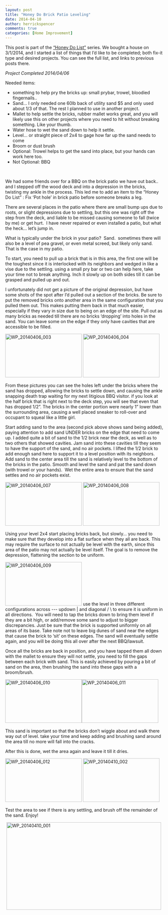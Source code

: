 ```yaml
---
layout: post
title: "Honey Do Brick Patio Leveling"
date: 2014-04-10
author: herrickspencer
comments: true
categories: [Home Improvement]
---
```

<p>This post is part of the <a href="http://herrickspencer.wordpress.com/honey-do-list/">“Honey Do List”</a> series. We bought a house on 3/1/2014, and I started a list of things that I’d like to be completed; both fix-it type and desired projects. You can see the full list, and links to previous posts there.</p>  <p><em>Project Completed 2014/04/06</em></p>  <p>Needed items:</p>  <ul>   <li>something to help pry the bricks up: small prybar, trowel, bloodied fingernails.. </li>    <li>Sand… I only needed one 60lb back of utility sand $5 and only used about 1/3 of that. The rest I planned to use in another project. </li>    <li>Mallet to help settle the bricks, rubber mallet works great, and you will likely use this on other projects where you need to hit without breaking something. Like your thumb. </li>    <li>Water hose to wet the sand down to help it settle. </li>    <li>Level… or straight piece of 2x4 to gage how far up the sand needs to come </li>    <li>Broom or dust brush</li>    <li>Optional: Trowel helps to get the sand into place, but your hands can work here too. </li>    <li>Not Optional: BBQ </li> </ul>  <p>&#160;</p>  <p>We had some friends over for a BBQ on the brick patio we have out back.. and I stepped off the wood deck and into a depression in the bricks, twisting my ankle in the process. This led me to add an item to the “Honey Do List” : Fix ‘Pot hole’ in brick patio before someone breaks a leg.</p>  <p>There are several places in the patio where there are small bump ups due to roots, or slight depressions due to settling, but this one was right off the step from the deck, and liable to be missed causing someone to fall (twice by me) or get hurt.&#160; I have never repaired or even installed a patio, but what the heck… let’s jump in.</p>  <p>What is typically under the brick in your patio?&#160; Sand.&#160; sometimes there will also be a level of pea gravel, or even metal screed, but likely only sand. That is the case in my patio. </p>  <p>To start, you need to pull up a brick that is in this area, the first one will be the toughest since it is interlocked with its neighbors and wedged in like a vise due to the settling. using a small pry bar or two can help here, take your time not to break anything. Inch it slowly up on both sides till it can be grasped and pulled up and out.</p>  <p>I unfortunately did not get a picture of the original depression, but have some shots of the spot after I’d pulled out a section of the bricks. Be sure to put the removed bricks onto another area in the same configuration that you pulled them out. This makes putting them back in that much easier, especially if they vary in size due to being on an edge of the site. Pull out as many bricks as needed till there are no bricks ‘dropping’ into holes in the sand. You can leave some on the edge if they only have cavities that are accessible to be filled.</p>  <p><a href="/{{ site.postMedia }}/2014/04/wp_20140406_003.jpg"><img title="WP_20140406_003" style="display:inline;border-width:0;" border="0" alt="WP_20140406_003" src="/{{ site.postMedia }}/2014/04/wp_20140406_003_thumb.jpg" width="244" height="139" /></a> <a href="/{{ site.postMedia }}/2014/04/wp_20140406_004.jpg"><img title="WP_20140406_004" style="display:inline;border-width:0;" border="0" alt="WP_20140406_004" src="/{{ site.postMedia }}/2014/04/wp_20140406_004_thumb.jpg" width="244" height="139" /></a> </p>  <p>From these pictures you can see the holes left under the bricks where the sand has dropped, allowing the bricks to settle down, and causing the ankle snapping death trap waiting for my next litigious BBQ visitor. if you look at the half brick that is right next to the deck step, you will see that even that has dropped 1/2”. The bricks in the center portion were nearly 1” lower than the surrounding area, causing a well placed sneaker to roll-over and occupant to squeal like a little girl.</p>  <p>Start adding sand to the area (second pick above shows sand being added), paying attention to add sand UNDER bricks on the edge that need to come up. I added quite a bit of sand to the 1/2 brick near the deck, as well as to two others that showed cavities. Jam sand into these cavities till they seem to have the support of the sand, and no air pockets. I lifted the 1/2 brick to add enough sand here to support it to a level position with its neighbors. Add sand to the center area till the sand is relatively level to the bottom of the bricks in the patio. Smooth and level the sand and pat the sand down (with trowel or your hands).&#160; Wet the entire area to ensure that the sand settles and no air pockets exist.</p>  <p><a href="/{{ site.postMedia }}/2014/04/wp_20140406_007.jpg"><img title="WP_20140406_007" style="display:inline;border-width:0;" border="0" alt="WP_20140406_007" src="/{{ site.postMedia }}/2014/04/wp_20140406_007_thumb.jpg" width="244" height="139" /></a> <a href="/{{ site.postMedia }}/2014/04/wp_20140406_008.jpg"><img title="WP_20140406_008" style="display:inline;border-width:0;" border="0" alt="WP_20140406_008" src="/{{ site.postMedia }}/2014/04/wp_20140406_008_thumb.jpg" width="244" height="139" /></a></p>  <p>Using your level 2x4 start placing bricks back, but slowly… you need to make sure that they develop into a flat surface when they all are back. This may require the surface to not actually be level with the earth, since this area of the patio may not actually be level itself. The goal is to remove the depression, flattening the section to be uniform. </p>  <p><a href="/{{ site.postMedia }}/2014/04/wp_20140406_009.jpg"><img title="WP_20140406_009" style="border-top:0;border-right:0;border-bottom:0;border-left:0;display:inline;" border="0" alt="WP_20140406_009" src="/{{ site.postMedia }}/2014/04/wp_20140406_009_thumb.jpg" width="244" height="139" /></a> use the level in three different configurations across --- updown | and diagonal / \ to ensure it is uniform in all directions.&#160; You will need to tap the bricks down to bring them level if they are a bit high, or add/remove some sand to adjust to bigger discrepancies. Just be sure that the brick is supported uniformly on all areas of its base. Take note not to leave big dunes of sand near the edges that cause the brick to ‘sit’ on these edges. The sand will eventually settle again, and you will be doing this all over after the next BBQ/lawsuit.</p>  <p>Once all the bricks are back in position, and you have tapped them all down with the mallet to ensure they will not settle, you need to fill the gaps between each brick with sand. This is easily achieved by pouring a bit of sand on the area, then brushing the sand into these gaps with a broom/brush. </p>  <p><a href="/{{ site.postMedia }}/2014/04/wp_20140406_010.jpg"><img title="WP_20140406_010" style="border-top:0;border-right:0;border-bottom:0;border-left:0;display:inline;" border="0" alt="WP_20140406_010" src="/{{ site.postMedia }}/2014/04/wp_20140406_010_thumb.jpg" width="244" height="139" /></a><a href="/{{ site.postMedia }}/2014/04/wp_20140406_011.jpg"><img title="WP_20140406_011" style="border-top:0;border-right:0;border-bottom:0;border-left:0;display:inline;" border="0" alt="WP_20140406_011" src="/{{ site.postMedia }}/2014/04/wp_20140406_011_thumb.jpg" width="244" height="139" /></a>&#160; </p>  <p></p>  <p>This sand is important so that the bricks don’t wiggle about and walk there way out of level. take your time and keep adding and brushing sand around the area till no more will fall into the cracks.</p>  <p>After this is done, wet the area again and leave it till it dries.</p>  <p><a href="/{{ site.postMedia }}/2014/04/wp_20140406_012.jpg"><img title="WP_20140406_012" style="border-top:0;border-right:0;border-bottom:0;border-left:0;display:inline;" border="0" alt="WP_20140406_012" src="/{{ site.postMedia }}/2014/04/wp_20140406_012_thumb.jpg" width="244" height="139" /></a> <a href="/{{ site.postMedia }}/2014/04/wp_20140410_002.jpg"><img title="WP_20140410_002" style="border-top:0;border-right:0;border-bottom:0;border-left:0;display:inline;" border="0" alt="WP_20140410_002" src="/{{ site.postMedia }}/2014/04/wp_20140410_002_thumb.jpg" width="244" height="139" /></a></p>  <p>Test the area to see if there is any settling, and brush off the remainder of the sand. Enjoy!</p>  <p>&#160;<a href="/{{ site.postMedia }}/2014/04/wp_20140410_001.jpg"><img title="WP_20140410_001" style="border-top:0;border-right:0;border-bottom:0;border-left:0;display:inline;" border="0" alt="WP_20140410_001" src="/{{ site.postMedia }}/2014/04/wp_20140410_001_thumb.jpg" width="493" height="279" /></a></p>
